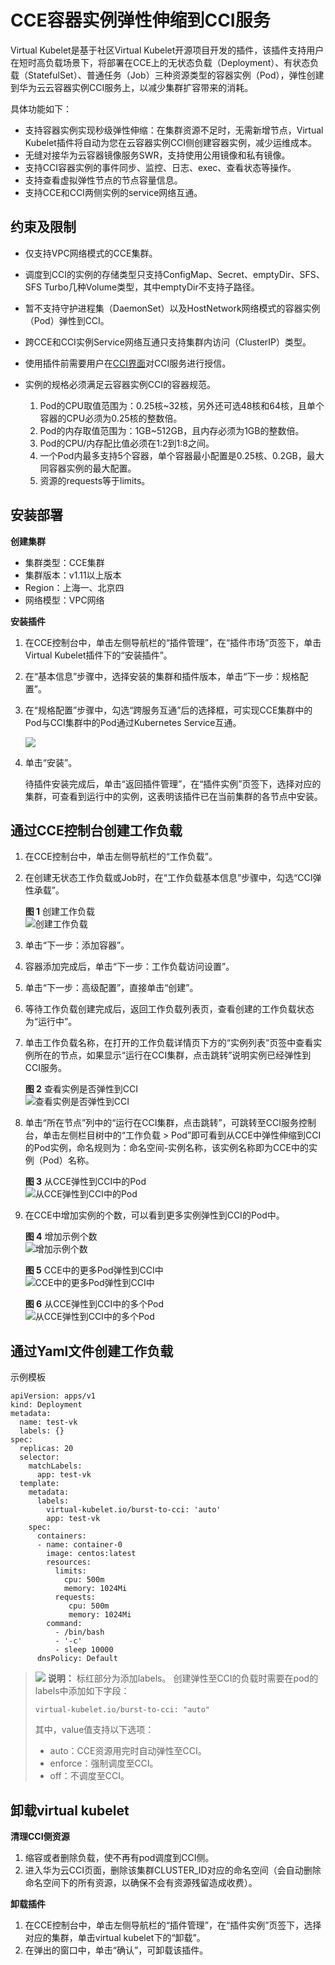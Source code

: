 # CCE容器实例弹性伸缩到CCI服务<a name="cce_01_0295"></a>

Virtual Kubelet是基于社区Virtual Kubelet开源项目开发的插件，该插件支持用户在短时高负载场景下，将部署在CCE上的无状态负载（Deployment）、有状态负载（StatefulSet）、普通任务（Job）三种资源类型的容器实例（Pod），弹性创建到华为云云容器实例CCI服务上，以减少集群扩容带来的消耗。

具体功能如下：

-   支持容器实例实现秒级弹性伸缩：在集群资源不足时，无需新增节点，Virtual Kubelet插件将自动为您在云容器实例CCI侧创建容器实例，减少运维成本。
-   无缝对接华为云容器镜像服务SWR，支持使用公用镜像和私有镜像。
-   支持CCI容器实例的事件同步、监控、日志、exec、查看状态等操作。
-   支持查看虚拟弹性节点的节点容量信息。
-   支持CCE和CCI两侧实例的service网络互通。

## 约束及限制<a name="zh-cn_topic_0287319085_section1925910435328"></a>

-   仅支持VPC网络模式的CCE集群。

-   调度到CCI的实例的存储类型只支持ConfigMap、Secret、emptyDir、SFS、SFS Turbo几种Volume类型，其中emptyDir不支持子路径。
-   暂不支持守护进程集（DaemonSet）以及HostNetwork网络模式的容器实例（Pod）弹性到CCI。
-   跨CCE和CCI实例Service网络互通只支持集群内访问（ClusterIP）类型。
-   使用插件前需要用户在[CCI界面](https://console.huaweicloud.com/cci/?locale=zh-cn#/dashboard)对CCI服务进行授信。
-   实例的规格必须满足云容器实例CCI的容器规范。
    1.  Pod的CPU取值范围为：0.25核\~32核，另外还可选48核和64核，且单个容器的CPU必须为0.25核的整数倍。
    2.  Pod的内存取值范围为：1GB\~512GB，且内存必须为1GB的整数倍。
    3.  Pod的CPU/内存配比值必须在1:2到1:8之间。
    4.  一个Pod内最多支持5个容器，单个容器最小配置是0.25核、0.2GB，最大同容器实例的最大配置。
    5.  资源的requests等于limits。


## 安装部署<a name="zh-cn_topic_0287319085_section1372419715333"></a>

**创建集群**

-   集群类型：CCE集群
-   集群版本：v1.11以上版本
-   Region：上海一、北京四
-   网络模型：VPC网络

**安装插件**

1.  在CCE控制台中，单击左侧导航栏的“插件管理”，在“插件市场”页签下，单击Virtual Kubelet插件下的“安装插件”。
2.  在“基本信息”步骤中，选择安装的集群和插件版本，单击“下一步：规格配置”。
3.  在“规格配置”步骤中，勾选“跨服务互通”后的选择框，可实现CCE集群中的Pod与CCI集群中的Pod通过Kubernetes Service互通。

    ![](figures/zh-cn_image_0000001136938735.png)

4.  单击“安装”。

    待插件安装完成后，单击“返回插件管理”，在“插件实例”页签下，选择对应的集群，可查看到运行中的实例，这表明该插件已在当前集群的各节点中安装。


## 通过CCE控制台创建工作负载<a name="zh-cn_topic_0287319085_section1370151403414"></a>

1.  在CCE控制台中，单击左侧导航栏的“工作负载”。
2.  在创建无状态工作负载或Job时，在“工作负载基本信息”步骤中，勾选“CCI弹性承载”。

    **图 1**  创建工作负载<a name="zh-cn_topic_0287319085_fig10834174024918"></a>  
    ![](figures/创建工作负载.png "创建工作负载")

3.  单击“下一步：添加容器”。
4.  容器添加完成后，单击“下一步：工作负载访问设置”。
5.  单击“下一步：高级配置”，直接单击“创建”。
6.  等待工作负载创建完成后，返回工作负载列表页，查看创建的工作负载状态为“运行中”。
7.  单击工作负载名称，在打开的工作负载详情页下方的“实例列表”页签中查看实例所在的节点，如果显示“运行在CCI集群，点击跳转”说明实例已经弹性到CCI服务。

    **图 2**  查看实例是否弹性到CCI<a name="zh-cn_topic_0287319085_fig6401115214578"></a>  
    ![](figures/查看实例是否弹性到CCI.png "查看实例是否弹性到CCI")

8.  单击“所在节点”列中的“运行在CCI集群，点击跳转”，可跳转至CCI服务控制台，单击左侧栏目树中的“工作负载 \> Pod”即可看到从CCE中弹性伸缩到CCI的Pod实例，命名规则为：命名空间-实例名称，该实例名称即为CCE中的实例（Pod）名称。

    **图 3**  从CCE弹性到CCI中的Pod<a name="zh-cn_topic_0287319085_fig176718391140"></a>  
    ![](figures/从CCE弹性到CCI中的Pod.png "从CCE弹性到CCI中的Pod")

9.  在CCE中增加实例的个数，可以看到更多实例弹性到CCI的Pod中。

    **图 4**  增加示例个数<a name="zh-cn_topic_0287319085_fig283616391786"></a>  
    ![](figures/增加示例个数.png "增加示例个数")

    **图 5**  CCE中的更多Pod弹性到CCI中<a name="zh-cn_topic_0287319085_fig1145718561992"></a>  
    ![](figures/CCE中的更多Pod弹性到CCI中.png "CCE中的更多Pod弹性到CCI中")

    **图 6**  从CCE弹性到CCI中的多个Pod<a name="zh-cn_topic_0287319085_fig9231151114"></a>  
    ![](figures/从CCE弹性到CCI中的多个Pod.png "从CCE弹性到CCI中的多个Pod")


## 通过Yaml文件创建工作负载<a name="zh-cn_topic_0287319085_section1088133211315"></a>

示例模板

```
apiVersion: apps/v1
kind: Deployment
metadata:
  name: test-vk
  labels: {}
spec:
  replicas: 20
  selector:
    matchLabels:
      app: test-vk
  template:
    metadata:
      labels:
        virtual-kubelet.io/burst-to-cci: 'auto'
        app: test-vk
    spec:
      containers:
      - name: container-0
        image: centos:latest
        resources:
          limits:
            cpu: 500m
            memory: 1024Mi
          requests:
             cpu: 500m
             memory: 1024Mi
        command:
          - /bin/bash
          - '-c'
          - sleep 10000
      dnsPolicy: Default
```

>![](public_sys-resources/icon-note.gif) **说明：** 
>标红部分为添加labels。
>创建弹性至CCI的负载时需要在pod的labels中添加如下字段：
>```
>virtual-kubelet.io/burst-to-cci: "auto"
>```
>其中，value值支持以下选项：
>-   auto：CCE资源用完时自动弹性至CCI。
>-   enforce：强制调度至CCI。
>-   off：不调度至CCI。

## 卸载virtual kubelet<a name="zh-cn_topic_0287319085_section209521549145718"></a>

**清理CCI侧资源**

1.  缩容或者删除负载，使不再有pod调度到CCI侧。
2.  进入华为云CCI页面，删除该集群CLUSTER\_ID对应的命名空间（会自动删除命名空间下的所有资源，以确保不会有资源残留造成收费）。

**卸载插件**

1.  在CCE控制台中，单击左侧导航栏的“插件管理”，在“插件实例”页签下，选择对应的集群，单击virtual kubelet下的“卸载”。
2.  在弹出的窗口中，单击“确认”，可卸载该插件。

